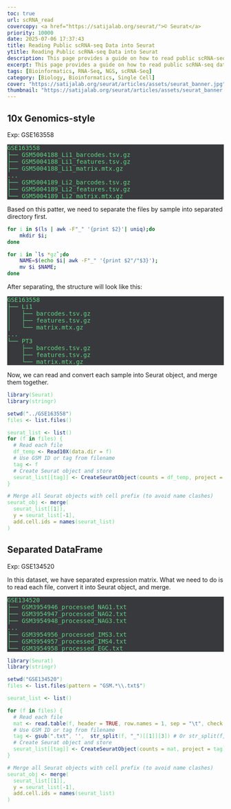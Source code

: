 ```yaml
---
toc: true
url: scRNA_read
covercopy: <a href="https://satijalab.org/seurat/">© Seurat</a> 
priority: 10000
date: 2025-07-06 17:37:43
title: Reading Public scRNA-seq Data into Seurat
ytitle: Reading Public scRNA-seq Data into Seurat
description: This page provides a guide on how to read public scRNA-seq datasets into Seurat objects, including examples for specific datasets.
excerpt: This page provides a guide on how to read public scRNA-seq datasets into Seurat objects, including examples for specific datasets.
tags: [Bioinformatics, RNA-Seq, NGS, scRNA-Seq]
category: [Biology, Bioinformatics, Single Cell]
cover: "https://satijalab.org/seurat/articles/assets/seurat_banner.jpg"
thumbnail: "https://satijalab.org/seurat/articles/assets/seurat_banner.jpg"
---
```

## 10x Genomics-style 

Exp: GSE163558

<pre>
GSE163558
├── GSM5004188_Li1_barcodes.tsv.gz
├── GSM5004188_Li1_features.tsv.gz
├── GSM5004188_Li1_matrix.mtx.gz
...
├── GSM5004189_Li2_barcodes.tsv.gz
├── GSM5004189_Li2_features.tsv.gz
└── GSM5004189_Li2_matrix.mtx.gz
</pre>

Based on this patter, we need to separate the files by sample into separated directory first.

```bash
for i in $(ls | awk -F"_" '{print $2}'| uniq);do 
    mkdir $i;
done

for i in `ls *gz`;do
    NAME=$(echo $i| awk -F"_" '{print $2"/"$3}'); 
    mv $i $NAME;
done
```

After separating, the structure will look like this:
<pre>
GSE163558
├── Li1
│   ├── barcodes.tsv.gz
│   ├── features.tsv.gz
│   └── matrix.mtx.gz
...
└── PT3
    ├── barcodes.tsv.gz
    ├── features.tsv.gz
    └── matrix.mtx.gz
</pre>

Now, we can read and convert each sample into Seurat object, and merge them together.

```r
library(Seurat)
library(stringr)

setwd("../GSE163558")
files <- list.files()

seurat_list <- list()
for (f in files) {
  # Read each file
  df_temp <- Read10X(data.dir = f)
  # Use GSM ID or tag from filename
  tag <- f
  # Create Seurat object and store
  seurat_list[[tag]] <- CreateSeuratObject(counts = df_temp, project = f)
}

# Merge all Seurat objects with cell prefix (to avoid name clashes)
seurat_obj <- merge(
  seurat_list[[1]],
  y = seurat_list[-1],
  add.cell.ids = names(seurat_list)
)
```

## Separated DataFrame

Exp: GSE134520

In this dataset, we have separated expression matrix. What we need to do is to read each file, convert it into Seurat object, and merge.

<pre>
GSE134520
├── GSM3954946_processed_NAG1.txt
├── GSM3954947_processed_NAG2.txt
├── GSM3954948_processed_NAG3.txt
...
├── GSM3954956_processed_IMS3.txt
├── GSM3954957_processed_IMS4.txt
└── GSM3954958_processed_EGC.txt
</pre>

```r
library(Seurat)
library(stringr)

setwd("GSE134520")
files <- list.files(pattern = "GSM.*\\.txt$")

seurat_list <- list()

for (f in files) {
  # Read each file
  mat <- read.table(f, header = TRUE, row.names = 1, sep = "\t", check.names = FALSE)
  # Use GSM ID or tag from filename
  tag <- gsub(".txt", '',  str_split(f, "_")[[1]][3]) # Or str_split(f, "_")[[1]][1]
  # Create Seurat object and store
  seurat_list[[tag]] <- CreateSeuratObject(counts = mat, project = tag)
}

# Merge all Seurat objects with cell prefix (to avoid name clashes)
seurat_obj <- merge(
  seurat_list[[1]],
  y = seurat_list[-1],
  add.cell.ids = names(seurat_list)
)
```



<style>
pre {
  background-color:#38393d;
  color: #5fd381;
}
</style>
